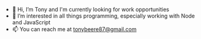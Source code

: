 - 👋 Hi, I’m Tony and I'm currently looking for work opportunities
- 👀 I’m interested in all things programming, especially working with Node and JavaScript
- 📫 You can reach me at tonybeere87@gmail.com

<!---
AJBeere/AJBeere is a ✨ special ✨ repository because its `README.md` (this file) appears on your GitHub profile.
You can click the Preview link to take a look at your changes.
--->
